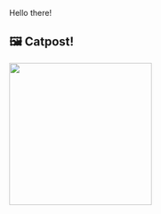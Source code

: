 Hello there!



## 🖼️ Catpost!

<sub>
    <img src="https://cdn2.thecatapi.com/images/xxoN7MqmL.jpg" height="256">
</sub>

